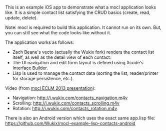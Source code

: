 This is an example iOS app to demonstrate what a mocl application looks like. It is a simple contact list satisfying the CRUD basics (create, read, update, delete).

Note: mocl is required to build this application. It cannot run on its own. But, you can still see what the code looks like without it.

The application works as follows:
* Zach Beane's vecto (actually the Wukix fork) renders the contact list itself, as well as the detail view of each contact.
* The UI navigation and edit form layout is defined using Xcode's Interface Builder.
* Lisp is used to manage the contact data (sorting the list, reader/printer for storage persistence, etc.).

Video (from [mocl ECLM 2013 presentation](http://i.wukix.com/mocl_eclm2013.pdf)):
* Navigation: http://i.wukix.com/contacts_navigation.m4v
* Scrolling: http://i.wukix.com/contacts_scrolling.m4v
* Rotation: http://i.wukix.com/contacts_rotation.m4v
 
There is also an Android version which uses the exact same app.lisp file: https://github.com/Wukix/mocl-example-lisp-contacts-android
